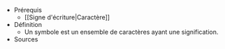 - Prérequis
	- [[Signe d'écriture|Caractère]]
- Définition
	- Un symbole est un ensemble de caractères ayant une signification.
- Sources
